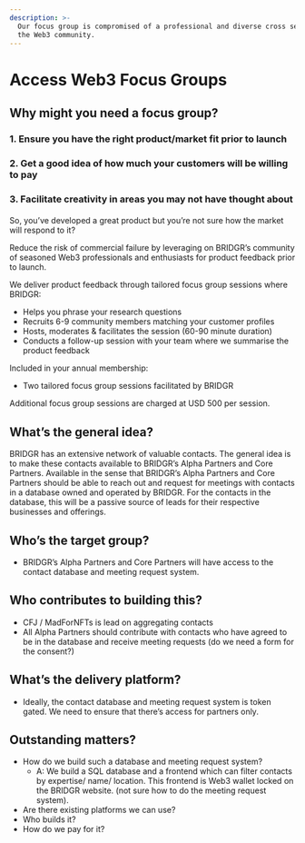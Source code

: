 ```yaml
---
description: >-
  Our focus group is compromised of a professional and diverse cross section of
  the Web3 community.
---
```


# Access Web3 Focus Groups

## Why might you need a focus group?

### 1. Ensure you have the right product/market fit prior to launch

### 2. Get a good idea of how much your customers will be willing to pay

### 3. Facilitate creativity in areas you may not have thought about

####

So, you’ve developed a great product but you’re not sure how the market will respond to it?

Reduce the risk of commercial failure by leveraging on BRIDGR’s community of seasoned Web3 professionals and enthusiasts for product feedback prior to launch.&#x20;

We deliver product feedback through tailored focus group sessions where BRIDGR:

* Helps you phrase your research questions
* Recruits 6-9 community members matching your customer profiles
* Hosts, moderates & facilitates the session (60-90 minute duration)
* Conducts a follow-up session with your team where we summarise the product feedback

Included in your annual membership:

* Two tailored focus group sessions facilitated by BRIDGR&#x20;

Additional focus group sessions are charged at USD 500 per session.



## What’s the general idea?

BRIDGR has an extensive network of valuable contacts. The general idea is to make these contacts available to BRIDGR’s Alpha Partners and Core Partners. Available in the sense that BRIDGR’s Alpha Partners and Core Partners should be able to reach out and request for meetings with contacts in a database owned and operated by BRIDGR. For the contacts in the database, this will be a passive source of leads for their respective businesses and offerings.&#x20;

## Who’s the target group?

* BRIDGR’s Alpha Partners and Core Partners will have access to the contact database and meeting request system.

## Who contributes to building this?

* CFJ / MadForNFTs is lead on aggregating contacts&#x20;
* All Alpha Partners should contribute with contacts who have agreed to be in the database and receive meeting requests (do we need a form for the consent?)

## What’s the delivery platform?

* Ideally, the contact database and meeting request system is token gated. We need to ensure that there’s access for partners only.

## Outstanding matters?

* How do we build such a database and meeting request system?&#x20;
  * A: We build a SQL database and a frontend which can filter contacts by expertise/ name/ location. This frontend is Web3 wallet locked on the BRIDGR website. (not sure how to do the meeting request system).
* Are there existing platforms we can use?
* Who builds it?
* How do we pay for it?
